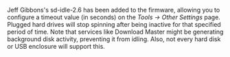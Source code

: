 Jeff Gibbons's sd-idle-2.6 has been added to the firmware, allowing you to configure a timeout value (in seconds) on the _Tools -> Other Settings_ page. Plugged hard drives will stop spinning after being inactive for that specified period of time.  Note that services like Download Master might be generating background disk activity, preventing it from idling.  Also, not every hard disk or USB enclosure will support this.